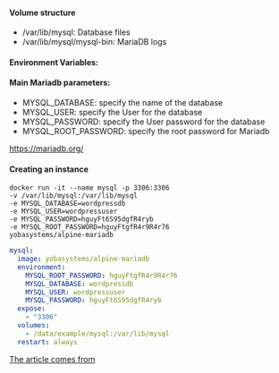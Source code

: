 #### Volume structure

- /var/lib/mysql: Database files
- /var/lib/mysql/mysql-bin: MariaDB logs

#### Environment Variables:

#### Main Mariadb parameters:

- MYSQL_DATABASE: specify the name of the database
- MYSQL_USER: specify the User for the database
- MYSQL_PASSWORD: specify the User password for the database
- MYSQL_ROOT_PASSWORD: specify the root password for Mariadb

https://mariadb.org/

#### Creating an instance
```shell
docker run -it --name mysql -p 3306:3306 
-v /var/lib/mysql:/var/lib/mysql 
-e MYSQL_DATABASE=wordpressdb 
-e MYSQL_USER=wordpressuser 
-e MYSQL_PASSWORD=hguyFt6S95dgfR4ryb 
-e MYSQL_ROOT_PASSWORD=hguyFtgfR4r9R4r76 
yobasystems/alpine-mariadb
```

```yml
mysql:
  image: yobasystems/alpine-mariadb
  environment:
    MYSQL_ROOT_PASSWORD: hguyFtgfR4r9R4r76
    MYSQL_DATABASE: wordpressdb
    MYSQL_USER: wordpressuser
    MYSQL_PASSWORD: hguyFt6S95dgfR4ryb
  expose:
    - "3306"
  volumes:
    - /data/example/mysql:/var/lib/mysql
  restart: always
```

[The article comes from](https://github.com/yobasystems/alpine-mariadb/blob/master/alpine-mariadb-amd64/files/run.sh)
